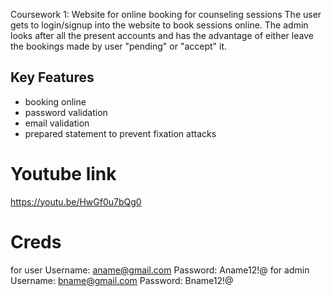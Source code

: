 Coursework 1: Website for online booking for counseling sessions
The user gets to login/signup into the website to book sessions online. The admin looks after all the present accounts and has the advantage of either leave the bookings made by user "pending" or "accept" it.
## Key Features
- booking online
- password validation
- email validation
- prepared statement to prevent fixation attacks
# Youtube link
https://youtu.be/HwGf0u7bQg0
# Creds
for user
Username: aname@gmail.com
Password: Aname12!@
for admin
Username: bname@gmail.com
Password: Bname12!@

